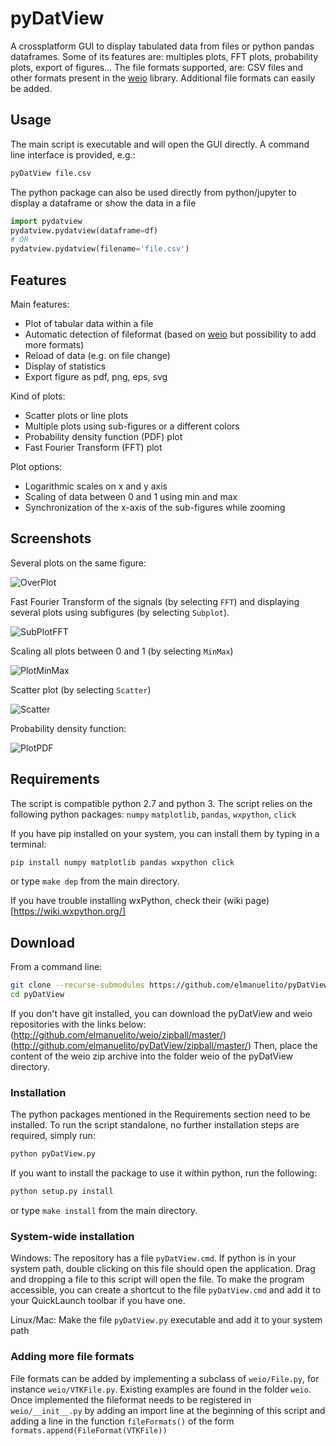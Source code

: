 # pyDatView

A crossplatform GUI to display tabulated data from files or python pandas dataframes. Some of its features are: multiples plots, FFT plots, probability plots, export of figures...
The file formats supported, are: CSV files and other formats present in the [weio](http://github.com/elmanuelito/weio/) library.
Additional file formats can easily be added.

## Usage
The main script is executable and will open the GUI directly. A command line interface is provided, e.g.: 
```bash
pyDatView file.csv
```
The python package can also be used directly from python/jupyter to display a dataframe or show the data in a file
```python
import pydatview 
pydatview.pydatview(dataframe=df)
# OR
pydatview.pydatview(filename='file.csv')
```

## Features
Main features:
- Plot of tabular data within a file
- Automatic detection of fileformat (based on [weio](http://github.com/elmanuelito/weio/) but possibility to add more formats)
- Reload of data (e.g. on file change)
- Display of statistics
- Export figure as pdf, png, eps, svg

Kind of plots:
- Scatter plots or line plots
- Multiple plots using sub-figures or a different colors
- Probability density function (PDF) plot
- Fast Fourier Transform (FFT) plot

Plot options:
- Logarithmic scales on x and y axis
- Scaling of data between 0 and 1 using min and max
- Synchronization of the x-axis of the sub-figures while zooming

## Screenshots

Several plots on the same figure:

![OverPlot](/../screenshots/screenshots/OverPlot.png)

Fast Fourier Transform of the signals (by selecting `FFT`) and displaying several plots using subfigures (by selecting `Subplot`). 

![SubPlotFFT](/../screenshots/screenshots/SubPlotFFT.png)

Scaling all plots between 0 and 1 (by selecting `MinMax`)

![PlotMinMax](/../screenshots/screenshots/PlotMinMax.png)

Scatter plot (by selecting `Scatter`)

![Scatter](/../screenshots/screenshots/Scatter.png)

Probability density function:

![PlotPDF](/../screenshots/screenshots/PlotPDF.png)

## Requirements
The script is compatible python 2.7 and python 3.
The script relies on the following python packages: `numpy` `matplotlib`, `pandas`, `wxpython`, `click`

If you have pip installed on your system, you can install them by typing in a terminal: 
```bash
pip install numpy matplotlib pandas wxpython click 
```
or type `make dep` from the main directory.

If you have trouble installing wxPython, check their (wiki page)[https://wiki.wxpython.org/]

## Download 
From a command line:
```bash
git clone --recurse-submodules https://github.com/elmanuelito/pyDatView
cd pyDatView
```
If you don't have git installed, you can download the pyDatView and weio repositories with the links below:
(http://github.com/elmanuelito/weio/zipball/master/)
(http://github.com/elmanuelito/pyDatView/zipball/master/)
Then, place the content of the weio zip archive into the folder weio of the pyDatView directory.


### Installation
The python packages mentioned in the Requirements section need to be installed.
To run the script standalone, no further installation steps are required, simply run:
```bash
python pyDatView.py
```

If you want to install the package to use it within python, run the following:
```bash
python setup.py install
```
or type `make install` from the main directory.

### System-wide installation
Windows:
The repository has a file `pyDatView.cmd`. If python is in your system path, double clicking on this file should open the application. Drag and dropping a file to this script will open the file. 
To make the program accessible, you can create a shortcut to the file `pyDatView.cmd` and add it to your QuickLaunch toolbar if you have one.


Linux/Mac:
Make the file `pyDatView.py` executable and add it to your system path



### Adding more file formats
File formats can be added by implementing a subclass of `weio/File.py`, for instance `weio/VTKFile.py`. Existing examples are found in the folder `weio`.
Once implemented the fileformat needs to be registered in `weio/__init__.py` by adding an import line at the beginning of this script and adding a line in the function `fileFormats()` of the form `formats.append(FileFormat(VTKFile))`






